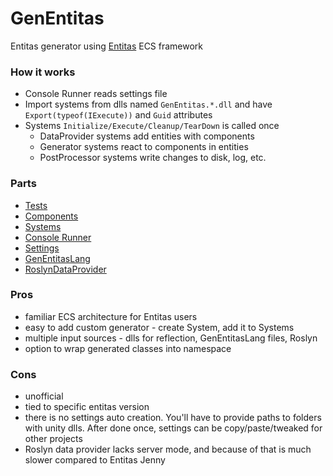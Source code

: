 # GenEntitas
Entitas generator using [Entitas](https://github.com/sschmid/Entitas-CSharp) ECS framework

### How it works
  - Console Runner reads settings file
  - Import systems from dlls named `GenEntitas.*.dll` and have `Export(typeof(IExecute))` and `Guid` attributes
  - Systems `Initialize/Execute/Cleanup/TearDown` is called once
    - DataProvider systems add entities with components
    - Generator systems react to components in entities
    - PostProcessor systems write changes to disk, log, etc.

### Parts
  - [Tests](./Tests)
  - [Components](./GenEntitas.Core.Components)
  - [Systems](./GenEntitas.Core.Systems)
  - [Console Runner](./GenEntitas.Runner.Console)
  - [Settings](GenEntitas.Core.Settings.Parser)
  - [GenEntitasLang](./GenEntitas.DataProvider.GenEntitasLang.Parser)
  - [RoslynDataProvider](./GenEntitas.DataProvider.Roslyn.Systems)


### Pros
  - familiar ECS architecture for Entitas users
  - easy to add custom generator - create System, add it to Systems
  - multiple input sources - dlls for reflection, GenEntitasLang files, Roslyn
  - option to wrap generated classes into namespace

### Cons
  - unofficial
  - tied to specific entitas version
  - there is no settings auto creation. You'll have to provide paths to folders with unity dlls. After done once, settings can be copy/paste/tweaked for other projects
  - Roslyn data provider lacks server mode, and because of that is much slower compared to Entitas Jenny
